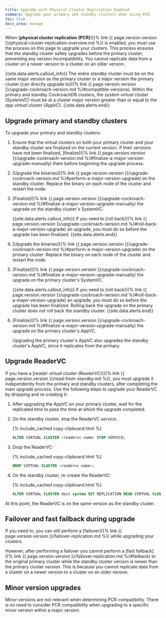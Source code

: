 ```yaml
---
title: Upgrade with Physical Cluster Replication Enabled
summary: Upgrade your primary and standby clusters when using PCR.
toc: true
docs_area: manage
---
```


When [**physical cluster replication (PCR)**]({% link {{ page.version.version }}/physical-cluster-replication-overview.md %}) is enabled, you must use the process on this page to upgrade your clusters. This process ensures that the standby cluster safely upgrades before the primary cluster, preventing any version incompatibility. You cannot replicate data from a cluster on a newer version to a cluster on an older version. 

{{site.data.alerts.callout_info}}
The entire standby cluster must be on the same major version as the primary cluster or a major version the primary cluster [can directly upgrade to]({% link {{ page.version.version }}/upgrade-cockroach-version.md %}#compatible-versions). Within the primary and standby CockroachDB clusters, the _system virtual cluster (SystemVC)_ must be at a cluster major version greater than or equal to the _app virtual cluster (AppVC)_.
{{site.data.alerts.end}}

## Upgrade primary and standby clusters

To upgrade your primary and standby clusters:

1. Ensure that the virtual clusters on both your primary cluster and your standby cluster are finalized on the current version. If their versions have not been finalized, [finalize]({% link {{ page.version.version }}/upgrade-cockroach-version.md %}#finalize-a-major-version-upgrade-manually) them before beginning the upgrade process.

1. [Upgrade the binaries]({% link {{ page.version.version }}/upgrade-cockroach-version.md %}#perform-a-major-version-upgrade) on the standby cluster. Replace the binary on each node of the cluster and restart the node.

1. [Finalize]({% link {{ page.version.version }}/upgrade-cockroach-version.md %}#finalize-a-major-version-upgrade-manually) the upgrade on the standby cluster's SystemVC. 

    {{site.data.alerts.callout_info}}
    If you need to [roll back]({% link {{ page.version.version }}/upgrade-cockroach-version.md %}#roll-back-a-major-version-upgrade) an upgrade, you must do so before the upgrade has been finalized.
    {{site.data.alerts.end}}

1. [Upgrade the binaries]({% link {{ page.version.version }}/upgrade-cockroach-version.md %}#perform-a-major-version-upgrade) on the primary cluster. Replace the binary on each node of the cluster and restart the node.

1. [Finalize]({% link {{ page.version.version }}/upgrade-cockroach-version.md %}#finalize-a-major-version-upgrade-manually) the upgrade on the primary cluster's SystemVC. 

    {{site.data.alerts.callout_info}}
    If you need to [roll back]({% link {{ page.version.version }}/upgrade-cockroach-version.md %}#roll-back-a-major-version-upgrade) an upgrade, you must do so before the upgrade has been finalized. Rolling back the upgrade on the primary cluster does not roll back the standby cluster.
    {{site.data.alerts.end}}

1. [Finalize]({% link {{ page.version.version }}/upgrade-cockroach-version.md %}#finalize-a-major-version-upgrade-manually) the upgrade on the primary cluster's AppVC. 

    Upgrading the primary cluster's AppVC also upgrades the standby cluster's AppVC, since it replicates from the primary.

## Upgrade ReaderVC

If you have a [_reader virtual cluster (ReaderVC)_]({% link {{ page.version.version }}/read-from-standby.md %}), you must upgrade it independently from the primary and standby clusters, after completing the main upgrade process. Use the following steps to upgrade your ReaderVC by dropping and re-creating it:

1. After upgrading the AppVC on your primary cluster, wait for the replicated time to pass the time at which the upgrade completed.
1. On the standby cluster, stop the ReaderVC service:

    {% include_cached copy-clipboard.html %}
    ~~~ sql
    ALTER VIRTUAL CLUSTER <readervc-name> STOP SERVICE;
    ~~~

1. Drop the ReaderVC:

    {% include_cached copy-clipboard.html %}
    ~~~ sql
    DROP VIRTUAL CLUSTER <readervc-name>;
    ~~~

1. On the standby cluster, re-create the ReaderVC:

    {% include_cached copy-clipboard.html %}
    ~~~ sql
    ALTER VIRTUAL CLUSTER dest-system SET REPLICATION READ VIRTUAL CLUSTER;
    ~~~

At this point, the ReaderVC is on the same version as the standby cluster.

## Failover and fast failback during upgrade

If you need to, you can still perform a [failover]({% link {{ page.version.version }}/failover-replication.md %}) while upgrading your clusters.

However, after performing a failover you cannot perform a [fast failback]({% link {{ page.version.version }}/failover-replication.md %}#failback) to the original primary cluster while the standby cluster version is newer than the primary cluster version. This is because you cannot replicate data from a cluster on a newer version to a cluster on an older version. 

## Minor version upgrades

Minor versions are not relevant when determining PCR compatibility. There is no need to consider PCR compatibility when upgrading to a specific minor version within a major version.